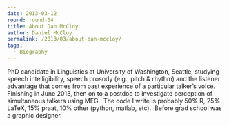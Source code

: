 ```yaml
---
date: 2013-03-12
round: round-04
title: About Dan McCloy
author: Daniel McCloy
permalink: /2013/03/about-dan-mccloy/
tags:
  - Biography
---
```

PhD candidate in Linguistics at University of Washington, Seattle, studying speech intelligibility, speech prosody (e.g., pitch & rhythm) and the listener advantage that comes from past experience of a particular talker&#8217;s voice.  Finishing in June 2013, then on to a postdoc to investigate perception of simultaneous talkers using MEG.  The code I write is probably 50% R, 25% LaTeX, 15% praat, 10% other (python, matlab, etc).  Before grad school was a graphic designer.

